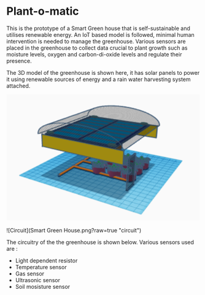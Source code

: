 # Plant-o-matic

This is the prototype of a Smart Green house that is self-sustainable and utilises renewable energy. An IoT based model is followed, minimal human intervention is needed to manage the greenhouse. Various sensors are placed in the greenhouse to collect data crucial to plant growth such as moisture levels, oxygen and carbon-di-oxide levels and regulate their presence.

The 3D model of the greenhouse is shown here, it has solar panels to power it using renewable sources of energy and a rain water harvesting system attached.


![3dmodel](greenhousemodel.PNG?raw=true "3d model")

![Circuit](Smart Green House.png?raw=true "circuit")

The circuitry of the the greenhouse is shown below. Various sensors used are : 
- Light dependent resistor 
- Temperature sensor
- Gas sensor
- Ultrasonic sensor
- Soil mosisture sensor 


